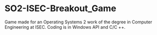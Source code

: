 # SO2-ISEC-Breakout_Game

Game made for an Operating Systems 2 work of the degree in Computer Engineering at ISEC.
Coding is in Windows API and C/C ++.
